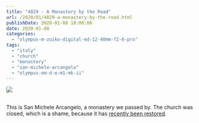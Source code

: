 ```yaml
---
title: "4829 - A Monastery by the Road"
url: /2020/01/4829-a-monastery-by-the-road.html
publishDate: 2020-01-08 18:00:00
date: 2020-01-08
categories: 
  - "olympus-m-zuiko-digital-ed-12-40mm-f2-8-pro"
tags: 
  - "italy"
  - "church"
  - "monastery"
  - "san-michele-arcangelo"
  - "olympus-om-d-e-m1-mk-ii"
---
```

<div class="container">
<div class="center"><a target="_blank" href="https://d25zfm9zpd7gm5.cloudfront.net/1200x1200/2018/20180511_114655_lr.jpg"><img class="webfeedsFeaturedVisual" src="https://d25zfm9zpd7gm5.cloudfront.net/0600x0600/2018/20180511_114655_lr.jpg" /></a></div>
</div>
<br />

This is San Michele Arcangelo, a monastery we passed by. The church
was closed, which is a shame, because it has [recently been
restored](http://www.bancavalconca.it/arte/restauri/restauro-pala-chiesa-laureto-mondaino/foto#prettyPhoto).